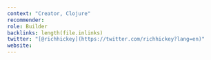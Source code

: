 ```yaml
---
context: "Creator, Clojure"
recommender:
role: Builder
backlinks: length(file.inlinks) 
twitter: "[@richhickey](https://twitter.com/richhickey?lang=en)"
website:
---
```


